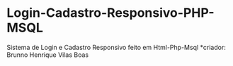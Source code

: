 # Login-Cadastro-Responsivo-PHP-MSQL
Sistema de Login e Cadastro Responsivo feito em Html-Php-Msql
*criador: Brunno Henrique Vilas Boas
